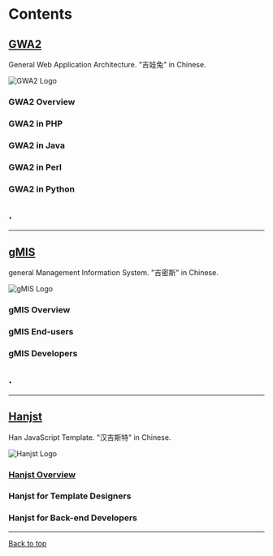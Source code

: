 
# Contents

## [GWA2](gwa2/index)
General Web Application Architecture.
"吉娃兔" in Chinese.

![GWA2 Logo](http://ufqi.com/blog/wp-content/uploads/2016/09/gwa2-logo-201606.v2.png)

### GWA2 Overview
### GWA2 in PHP
### GWA2 in Java
### GWA2 in Perl
### GWA2 in Python

.
----



---

## [gMIS](gmis/index)
general Management Information System.
"吉密斯" in Chinese.

![gMIS Logo](https://ufqi.com/dev/gmis/gmis-logo-201606.png)

### gMIS Overview
### gMIS End-users
### gMIS Developers
.
---


---

## [Hanjst](hanjst/index)
Han JavaScript Template.
"汉吉斯特" in Chinese.

![Hanjst Logo](http://ufqi.com/blog/wp-content/uploads/2019/06/hanjst-logo.201901.jpg)

### [Hanjst Overview](/hanjst/what-is-hanjst)
### Hanjst for Template Designers
### Hanjst for Back-end Developers


---
[Back to top](index)
<!--stackedit_data:
eyJwcm9wZXJ0aWVzIjoidGl0bGU6ICdHV0EyLCBnTUlTIGFuZC
BIYW5qc3QnXG5hdXRob3I6ICdYZW54aW4sIFdhZGVsYXUnXG50
YWdzOiAnR1dBMiwgZ01JUywgSGFuanN0LCDlkInlqIPlhZQsIO
WQieWvhuaWrywg5rGJ5ZCJ5pav54m5J1xuZGF0ZTogJzIwMTkt
MDgtMDgnXG4iLCJoaXN0b3J5IjpbMjE0NzQ5Mzc2LC0xNTkyMT
kxNDMyLC01Mjc1ODI0MzEsLTE0MTg1ODQ3NzUsLTEyNDMwNTkw
MDQsNTM2MDIzNTAsOTg4NDE0MjEwLC00NTIzNTg1MTQsLTE1MD
g4OTc0MzAsLTYxMzQxMTY3NCwxMjc1NzM1MTQ5XX0=
-->
